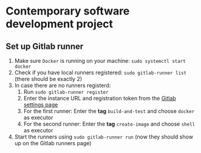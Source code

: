 # Contemporary software development project

## Set up Gitlab runner

1. Make sure `Docker` is running on your machine: `sudo systemctl start docker`
2. Check if you have local runners registered: `sudo gitlab-runner list` (there should be exactly 2)
3. In case there are no runners registerd:
   1. Run `sudo gitlab-runner register`
   2. Enter the instance URL and registration token from the [Gitlab settings page](https://gitlab.inf.unibz.it/LinusAlbert.Scheibe/contemporary-software-development-project/-/settings/ci_cd#js-runners-settings)
   3. For the first runner: Enter the **tag** `build-and-test` and choose `docker` as executor
   4. For the second runner: Enter the **tag** `create-image` and choose `shell` as executor
4. Start the runners using `sudo gitlab-runner run` (now they should show up on the Gitlab runners page)
